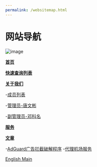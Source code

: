 ```yaml
---
permalink: /websitemap.html
---
```


# 网站导航

![image](https://user-images.githubusercontent.com/102907913/173813879-656c5d94-b9f1-485f-8804-5240d8db3365.png)

**[首页](https://corestudi0.github.io)**

**[快速查询列表](/list)**

**[关于我们](/About-List)**

-[成员列表](/about/members)

-[管理员-唐文彬](/about/Administrator-TangWenbin)

-[副管理员-邓科名](/about/DeputyAdministrator-DengKeming)

**[服务](/service)**

**[文章](/article)**

-[AdGuard广告拦截破解程序](/article/adguardhack)
-[代理机场服务](/article/PROXYairportservice)

[English Main](/en)
